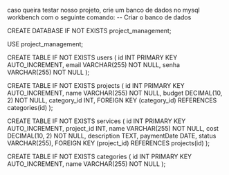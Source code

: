 caso queira testar nosso projeto, crie um banco de dados no mysql workbench com o seguinte comando: -- Criar o banco de dados

CREATE DATABASE IF NOT EXISTS project_management;

USE project_management;

CREATE TABLE IF NOT EXISTS users (
    id INT PRIMARY KEY AUTO_INCREMENT,
    email VARCHAR(255) NOT NULL,
    senha VARCHAR(255) NOT NULL
);

CREATE TABLE IF NOT EXISTS projects (
    id INT PRIMARY KEY AUTO_INCREMENT,
    name VARCHAR(255) NOT NULL,
    budget DECIMAL(10, 2) NOT NULL,
    category_id INT,
    FOREIGN KEY (category_id) REFERENCES categories(id)
);

CREATE TABLE IF NOT EXISTS services (
    id INT PRIMARY KEY AUTO_INCREMENT,
    project_id INT,
    name VARCHAR(255) NOT NULL,
    cost DECIMAL(10, 2) NOT NULL,
    description TEXT,
    paymentDate DATE,
    status VARCHAR(255),
    FOREIGN KEY (project_id) REFERENCES projects(id)
);

CREATE TABLE IF NOT EXISTS categories (
    id INT PRIMARY KEY AUTO_INCREMENT,
    name VARCHAR(255) NOT NULL
);
